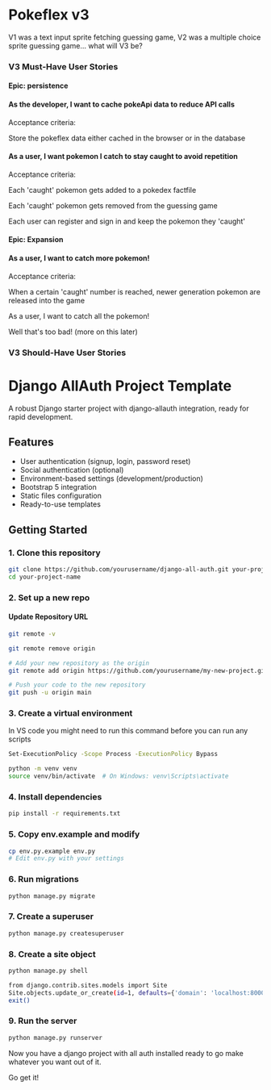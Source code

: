 # Pokeflex v3

V1 was a text input sprite fetching guessing game, V2 was a multiple choice sprite guessing game... what will V3 be?

### V3 Must-Have User Stories

#### Epic: persistence

#### As the developer, I want to cache pokeApi data to reduce API calls

Acceptance criteria:

Store the pokeflex data either cached in the browser or in the database

#### As a user, I want pokemon I catch to stay caught to avoid repetition

Acceptance criteria:

Each 'caught' pokemon gets added to a pokedex factfile

Each 'caught' pokemon gets removed from the guessing game

Each user can register and sign in and keep the pokemon they 'caught'

#### Epic: Expansion

#### As a user, I want to catch more pokemon!

Acceptance criteria:

When a certain 'caught' number is reached, newer generation pokemon are released into the game

As a user, I want to catch all the pokemon!

Well that's too bad! (more on this later)

### V3 Should-Have User Stories



# Django AllAuth Project Template

A robust Django starter project with django-allauth integration, ready for rapid development.

## Features

- User authentication (signup, login, password reset)
- Social authentication (optional)
- Environment-based settings (development/production)
- Bootstrap 5 integration
- Static files configuration
- Ready-to-use templates

## Getting Started

### 1. Clone this repository

```bash
git clone https://github.com/yourusername/django-all-auth.git your-project-name
cd your-project-name
```

### 2. Set up a new repo

#### Update Repository URL

```bash
git remote -v

git remote remove origin

# Add your new repository as the origin
git remote add origin https://github.com/yourusername/my-new-project.git

# Push your code to the new repository
git push -u origin main
```

### 3. Create a virtual environment

In VS code you might need to run this command before you can run any scripts

```bash
Set-ExecutionPolicy -Scope Process -ExecutionPolicy Bypass
```

```bash
python -m venv venv
source venv/bin/activate  # On Windows: venv\Scripts\activate
```

### 4. Install dependencies

```bash
pip install -r requirements.txt
```

### 5. Copy env.example and modify

```bash
cp env.py.example env.py
# Edit env.py with your settings
```

### 6. Run migrations

```bash
python manage.py migrate
```

### 7. Create a superuser

```bash
python manage.py createsuperuser
```

### 8. Create a site object

```bash
python manage.py shell
```

```bash
from django.contrib.sites.models import Site
Site.objects.update_or_create(id=1, defaults={'domain': 'localhost:8000', 'name': 'Development'})
exit()
```

### 9. Run the server

```bash
python manage.py runserver
```

Now you have a django project with all auth installed ready to go make whatever you want out of it.

Go get it!
